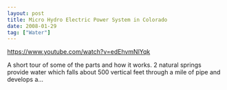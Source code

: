 ```yaml
---
layout: post
title: Micro Hydro Electric Power System in Colorado
date: 2008-01-29
tag: ["Water"]
---
```


https://www.youtube.com/watch?v=edEhvmNlYqk  

A short tour of some of the parts and how it works. 2 natural springs provide water which falls about 500 vertical feet through a mile of pipe and develops a...